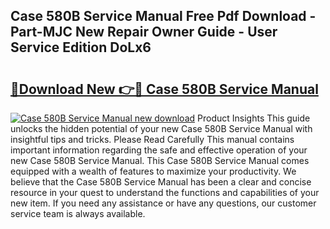 ## Case 580B Service Manual Free Pdf Download - Part-MJC New Repair Owner Guide - User Service Edition DoLx6

# <h2><a href="http://bc25782.oget.top/?id=Case+580B+Service+Manual">🔗Download New 👉🔴 Case 580B Service Manual</a></h2>

[![Case 580B Service Manual new download](https://i.imgur.com/5g1atiW.png)](http://bc25782.oget.top/?id=Case+580B+Service+Manual)
Product Insights This guide unlocks the hidden potential of your new Case 580B Service Manual with insightful tips and tricks. Please Read Carefully This manual contains important information regarding the safe and effective operation of your new Case 580B Service Manual. This Case 580B Service Manual comes equipped with a wealth of features to maximize your productivity. We believe that the Case 580B Service Manual has been a clear and concise resource in your quest to understand the functions and capabilities of your new item. If you need any assistance or have any questions, our customer service team is always available.
